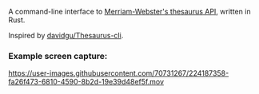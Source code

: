 A command-line interface to [Merriam-Webster's thesaurus API](https://dictionaryapi.com/products/api-collegiate-thesaurus), written in Rust.

Inspired by [davidgu/Thesaurus-cli](https://github.com/davidgu/thesaurus-cli).

### Example screen capture:
https://user-images.githubusercontent.com/70731267/224187358-fa26f473-6810-4590-8b2d-19e39d48ef5f.mov
